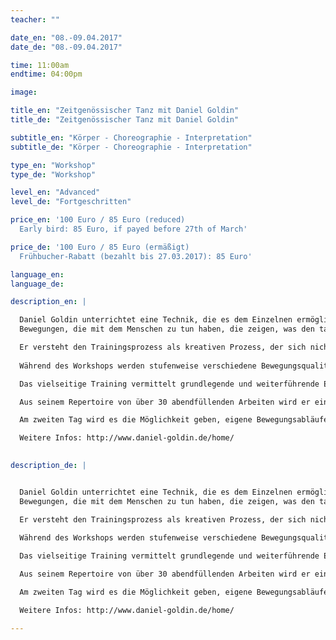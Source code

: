```yaml
---
teacher: ""

date_en: "08.-09.04.2017"
date_de: "08.-09.04.2017"

time: 11:00am
endtime: 04:00pm

image: 

title_en: "Zeitgenössischer Tanz mit Daniel Goldin"
title_de: "Zeitgenössischer Tanz mit Daniel Goldin"

subtitle_en: "Körper - Choreographie - Interpretation"
subtitle_de: "Körper - Choreographie - Interpretation"

type_en: "Workshop"
type_de: "Workshop"

level_en: "Advanced"
level_de: "Fortgeschritten"

price_en: '100 Euro / 85 Euro (reduced)    
  Early bird: 85 Euro, if payed before 27th of March'

price_de: '100 Euro / 85 Euro (ermäßigt)    
  Frühbucher-Rabatt (bezahlt bis 27.03.2017): 85 Euro'

language_en:
language_de:

description_en: |  

  Daniel Goldin unterrichtet eine Technik, die es dem Einzelnen ermöglicht, seine eigene Persönlichkeit mit einzubeziehen: 
  Bewegungen, die mit dem Menschen zu tun haben, die zeigen, was den tanzenden Menschen bewegt und die die Freude an der Bewegung vermitteln.

  Er versteht den Trainingsprozess als kreativen Prozess, der sich nicht auf das Erlernen festgelegter Schritte oder Bewegungssequenzen begrenzt, sondern am Verständnis der Bewegung orientiert ist.
  
  Während des Workshops werden stufenweise verschiedene Bewegungsqualitäten trainiert, die auf den Elementen Ursprung, Energie und Tempo einer Bewegung aufbauen. Ein weiterer Schwerpunkt liegt in der Wahrnehmung des Raumes: der Platzierung, Projektion und Fortbewegung des Körpers im Raum.

  Das vielseitige Training vermittelt grundlegende und weiterführende Elemente des zeitgenössischen und modernen Tanzes, aus denen kurze dynamische und raumgreifende Sequenzen entstehen.

  Aus seinem Repertoire von über 30 abendfüllenden Arbeiten wird er einige Sequenzen und Bewegungsabläufe auswählen, die typisch für seine choreografische Handschrift sind. Beim Einstudieren dieser kurzen Tanzsequenzen geht es darum, neue Ansätze bei der Motivation von Bewegungen zu erkennen und an der Interpretation für die Darstellung zu arbeiten.

  Am zweiten Tag wird es die Möglichkeit geben, eigene Bewegungsabläufe und Improvisationen durch die Variationen desselben Themas zu verändern und diese mit Anderen zu kurzen Choreografien zu verarbeiten. Komponenten wie zum Beispiel Raum und Zeit oder die Darstellung in der Gruppe und als Individuum sollen dabei variiert werden.

  Weitere Infos: http://www.daniel-goldin.de/home/

 
description_de: |


  Daniel Goldin unterrichtet eine Technik, die es dem Einzelnen ermöglicht, seine eigene Persönlichkeit mit einzubeziehen: 
  Bewegungen, die mit dem Menschen zu tun haben, die zeigen, was den tanzenden Menschen bewegt und die die Freude an der Bewegung vermitteln.

  Er versteht den Trainingsprozess als kreativen Prozess, der sich nicht auf das Erlernen festgelegter Schritte oder Bewegungssequenzen begrenzt, sondern am Verständnis der Bewegung orientiert ist.
  
  Während des Workshops werden stufenweise verschiedene Bewegungsqualitäten trainiert, die auf den Elementen Ursprung, Energie und Tempo einer Bewegung aufbauen. Ein weiterer Schwerpunkt liegt in der Wahrnehmung des Raumes: der Platzierung, Projektion und Fortbewegung des Körpers im Raum.

  Das vielseitige Training vermittelt grundlegende und weiterführende Elemente des zeitgenössischen und modernen Tanzes, aus denen kurze dynamische und raumgreifende Sequenzen entstehen.

  Aus seinem Repertoire von über 30 abendfüllenden Arbeiten wird er einige Sequenzen und Bewegungsabläufe auswählen, die typisch für seine choreografische Handschrift sind. Beim Einstudieren dieser kurzen Tanzsequenzen geht es darum, neue Ansätze bei der Motivation von Bewegungen zu erkennen und an der Interpretation für die Darstellung zu arbeiten.

  Am zweiten Tag wird es die Möglichkeit geben, eigene Bewegungsabläufe und Improvisationen durch die Variationen desselben Themas zu verändern und diese mit Anderen zu kurzen Choreografien zu verarbeiten. Komponenten wie zum Beispiel Raum und Zeit oder die Darstellung in der Gruppe und als Individuum sollen dabei variiert werden.

  Weitere Infos: http://www.daniel-goldin.de/home/

---
```

